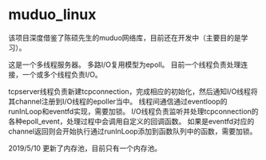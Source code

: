 # muduo_linux
该项目深度借鉴了陈硕先生的muduo网络库，目前还在开发中（主要目的是学习）。

这是一个多线程服务器。
多路I/O复用模型为epoll。
目前一个线程负责处理连接，一个或多个线程负责I/O。

tcpserver线程负责新建tcpconnection，完成相应的初始化，然后通知I/O线程将其channel注册到I/O线程的epoller当中。
线程间通信通过eventloop的runInLoop和eventfd实现，需要加锁。
I/O线程负责监听并处理tcpconnection的各种epoll_event，处理过程中会调用自定义的回调函数。
如果是eventfd对应的channel返回则会开始执行通过runInLoop添加到函数队列中的函数，需要加锁。

2019/5/10 更新了内存池，目前只有一个内存池。
